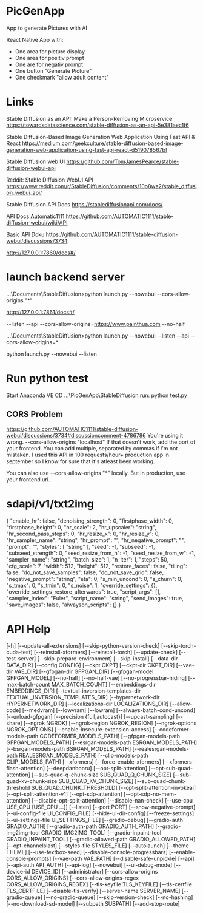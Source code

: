 # PicGenApp

App to generate Pictures with AI

React Native App with:

- One area for picture display
- One area for positiv prompt
- One are for negativ prompt
- One button "Generate Picture"
- One checkmark "allow adult content"

# Links

Stable Diffusion as an API: Make a Person-Removing Microservice
https://towardsdatascience.com/stable-diffusion-as-an-api-5e381aec1f6

Stable Diffusion-Based Image Generation Web Application Using Fast API & React
https://medium.com/geekculture/stable-diffusion-based-image-generation-web-application-using-fast-api-react-d519078567bf

Stable Diffusion web UI
https://github.com/TomJamesPearce/stable-diffusion-webui-api

Reddit: Stable Diffusion WebUI API
https://www.reddit.com/r/StableDiffusion/comments/10o8wa2/stable_diffusion_webui_api/

Stable Diffusion API Docs
https://stablediffusionapi.com/docs/

API Docs Automatic1111
https://github.com/AUTOMATIC1111/stable-diffusion-webui/wiki/API

Basic API Doku
https://github.com/AUTOMATIC1111/stable-diffusion-webui/discussions/3734

http://127.0.0.1:7860/docs#/

# launch backend server

...\Documents\StableDiffusion>python launch.py --nowebui --cors-allow-origins "\*"

http://127.0.0.1:7861/docs#/

--listen --api --cors-allow-origins=https://www.painthua.com --no-half

...\Documents\StableDiffusion>python launch.py --nowebui --listen --api --cors-allow-origins=\*

python launch.py --nowebui --listen

# Run python test

Start Anaconda VE
CD ...\PicGenApp\StableDiffusion
run: python test.py

## CORS Problem

https://github.com/AUTOMATIC1111/stable-diffusion-webui/discussions/3734#discussioncomment-4786786
You're using it wrong.
--cors-allow-origins "localhost"
If that doesn't work, add the port of your frontend.
You can add multiple, separated by commas if i'm not mistaken.
I used this API in 100 requests/hour+ production app in september so I know for sure that it's atleast been working.

You can also use --cors-allow-origins "\*" locally. But in production, use your frontend url.

# sdapi/v1/txt2img

{
"enable_hr": false,
"denoising_strength": 0,
"firstphase_width": 0,
"firstphase_height": 0,
"hr_scale": 2,
"hr_upscaler": "string",
"hr_second_pass_steps": 0,
"hr_resize_x": 0,
"hr_resize_y": 0,
"hr_sampler_name": "string",
"hr_prompt": "",
"hr_negative_prompt": "",
"prompt": "",
"styles": [
"string"
],
"seed": -1,
"subseed": -1,
"subseed_strength": 0,
"seed_resize_from_h": -1,
"seed_resize_from_w": -1,
"sampler_name": "string",
"batch_size": 1,
"n_iter": 1,
"steps": 50,
"cfg_scale": 7,
"width": 512,
"height": 512,
"restore_faces": false,
"tiling": false,
"do_not_save_samples": false,
"do_not_save_grid": false,
"negative_prompt": "string",
"eta": 0,
"s_min_uncond": 0,
"s_churn": 0,
"s_tmax": 0,
"s_tmin": 0,
"s_noise": 1,
"override_settings": {},
"override_settings_restore_afterwards": true,
"script_args": [],
"sampler_index": "Euler",
"script_name": "string",
"send_images": true,
"save_images": false,
"alwayson_scripts": {}
}

# API Help

[-h] [--update-all-extensions] [--skip-python-version-check]
[--skip-torch-cuda-test] [--reinstall-xformers] [--reinstall-torch]
[--update-check] [--test-server] [--skip-prepare-environment] [--skip-install]
[--data-dir DATA_DIR] [--config CONFIG] [--ckpt CKPT] [--ckpt-dir CKPT_DIR]
[--vae-dir VAE_DIR] [--gfpgan-dir GFPGAN_DIR] [--gfpgan-model GFPGAN_MODEL]
[--no-half] [--no-half-vae] [--no-progressbar-hiding]
[--max-batch-count MAX_BATCH_COUNT] [--embeddings-dir EMBEDDINGS_DIR]
[--textual-inversion-templates-dir TEXTUAL_INVERSION_TEMPLATES_DIR]
[--hypernetwork-dir HYPERNETWORK_DIR] [--localizations-dir LOCALIZATIONS_DIR]
[--allow-code] [--medvram] [--lowvram] [--lowram] [--always-batch-cond-uncond]
[--unload-gfpgan] [--precision {full,autocast}] [--upcast-sampling] [--share]
[--ngrok NGROK] [--ngrok-region NGROK_REGION] [--ngrok-options NGROK_OPTIONS]
[--enable-insecure-extension-access]
[--codeformer-models-path CODEFORMER_MODELS_PATH]
[--gfpgan-models-path GFPGAN_MODELS_PATH]
[--esrgan-models-path ESRGAN_MODELS_PATH]
[--bsrgan-models-path BSRGAN_MODELS_PATH]
[--realesrgan-models-path REALESRGAN_MODELS_PATH]
[--clip-models-path CLIP_MODELS_PATH] [--xformers] [--force-enable-xformers]
[--xformers-flash-attention] [--deepdanbooru] [--opt-split-attention]
[--opt-sub-quad-attention] [--sub-quad-q-chunk-size SUB_QUAD_Q_CHUNK_SIZE]
[--sub-quad-kv-chunk-size SUB_QUAD_KV_CHUNK_SIZE]
[--sub-quad-chunk-threshold SUB_QUAD_CHUNK_THRESHOLD]
[--opt-split-attention-invokeai] [--opt-split-attention-v1]
[--opt-sdp-attention] [--opt-sdp-no-mem-attention]
[--disable-opt-split-attention] [--disable-nan-check]
[--use-cpu USE_CPU [USE_CPU ...]] [--listen] [--port PORT]
[--show-negative-prompt] [--ui-config-file UI_CONFIG_FILE]
[--hide-ui-dir-config] [--freeze-settings]
[--ui-settings-file UI_SETTINGS_FILE] [--gradio-debug]
[--gradio-auth GRADIO_AUTH] [--gradio-auth-path GRADIO_AUTH_PATH]
[--gradio-img2img-tool GRADIO_IMG2IMG_TOOL]
[--gradio-inpaint-tool GRADIO_INPAINT_TOOL]
[--gradio-allowed-path GRADIO_ALLOWED_PATH] [--opt-channelslast]
[--styles-file STYLES_FILE] [--autolaunch] [--theme THEME] [--use-textbox-seed]
[--disable-console-progressbars] [--enable-console-prompts]
[--vae-path VAE_PATH] [--disable-safe-unpickle] [--api] [--api-auth API_AUTH]
[--api-log] [--nowebui] [--ui-debug-mode] [--device-id DEVICE_ID]
[--administrator] [--cors-allow-origins CORS_ALLOW_ORIGINS]
[--cors-allow-origins-regex CORS_ALLOW_ORIGINS_REGEX]
[--tls-keyfile TLS_KEYFILE] [--tls-certfile TLS_CERTFILE]
[--disable-tls-verify] [--server-name SERVER_NAME] [--gradio-queue]
[--no-gradio-queue] [--skip-version-check] [--no-hashing]
[--no-download-sd-model] [--subpath SUBPATH] [--add-stop-route]
